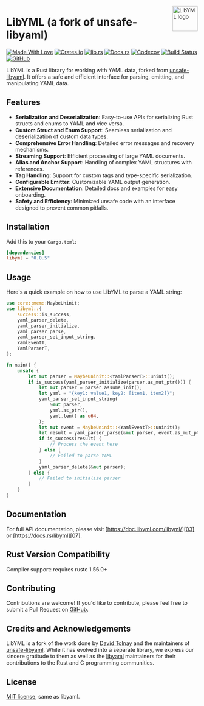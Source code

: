 <!-- markdownlint-disable MD033 MD041 -->

<img src="https://kura.pro/libyml/images/logos/libyml.svg"
alt="LibYML logo" width="66" align="right" />

<!-- markdownlint-enable MD033 MD041 -->

# LibYML (a fork of unsafe-libyaml)

[![Made With Love][made-with-rust]][10]
[![Crates.io][crates-badge]][06]
[![lib.rs][libs-badge]][11]
[![Docs.rs][docs-badge]][07]
[![Codecov][codecov-badge]][08]
[![Build Status][build-badge]][09]
[![GitHub][github-badge]][05]

LibYML is a Rust library for working with YAML data, forked from [unsafe-libyaml][01]. It offers a safe and efficient interface for parsing, emitting, and manipulating YAML data.

## Features

- **Serialization and Deserialization**: Easy-to-use APIs for serializing Rust structs and enums to YAML and vice versa.
- **Custom Struct and Enum Support**: Seamless serialization and deserialization of custom data types.
- **Comprehensive Error Handling**: Detailed error messages and recovery mechanisms.
- **Streaming Support**: Efficient processing of large YAML documents.
- **Alias and Anchor Support**: Handling of complex YAML structures with references.
- **Tag Handling**: Support for custom tags and type-specific serialization.
- **Configurable Emitter**: Customizable YAML output generation.
- **Extensive Documentation**: Detailed docs and examples for easy onboarding.
- **Safety and Efficiency**: Minimized unsafe code with an interface designed to prevent common pitfalls.

## Installation

Add this to your `Cargo.toml`:

```toml
[dependencies]
libyml = "0.0.5"
```

## Usage

Here's a quick example on how to use LibYML to parse a YAML string:

```rust
use core::mem::MaybeUninit;
use libyml::{
    success::is_success,
    yaml_parser_delete,
    yaml_parser_initialize,
    yaml_parser_parse,
    yaml_parser_set_input_string,
    YamlEventT,
    YamlParserT,
};

fn main() {
    unsafe {
        let mut parser = MaybeUninit::<YamlParserT>::uninit();
        if is_success(yaml_parser_initialize(parser.as_mut_ptr())) {
            let mut parser = parser.assume_init();
            let yaml = "{key1: value1, key2: [item1, item2]}";
            yaml_parser_set_input_string(
                &mut parser,
                yaml.as_ptr(),
                yaml.len() as u64,
            );
            let mut event = MaybeUninit::<YamlEventT>::uninit();
            let result = yaml_parser_parse(&mut parser, event.as_mut_ptr());
            if is_success(result) {
                // Process the event here
            } else {
                // Failed to parse YAML
            }
            yaml_parser_delete(&mut parser);
        } else {
            // Failed to initialize parser
        }
    }
}
```

## Documentation

For full API documentation, please visit [https://doc.libyml.com/libyml/][03] or [https://docs.rs/libyml][07].

## Rust Version Compatibility

Compiler support: requires rustc 1.56.0+

## Contributing

Contributions are welcome! If you'd like to contribute, please feel free to submit a Pull Request on [GitHub][05].

## Credits and Acknowledgements

LibYML is a fork of the work done by [David Tolnay][04] and the maintainers of [unsafe-libyaml][01]. While it has evolved into a separate library, we express our sincere gratitude to them as well as the [libyaml][02] maintainers for their contributions to the Rust and C programming communities.

## License

[MIT license](LICENSE-MIT), same as libyaml.

[00]: https://libyml.com
[01]: https://github.com/dtolnay/unsafe-libyaml
[02]: https://github.com/yaml/libyaml/tree/2c891fc7a770e8ba2fec34fc6b545c672beb37e6
[03]: https://doc.libyml.com/libyml/
[04]: https://github.com/dtolnay
[05]: https://github.com/sebastienrousseau/libyml
[06]: https://crates.io/crates/libyml
[07]: https://docs.rs/libyml
[08]: https://codecov.io/gh/sebastienrousseau/libyml
[09]: https://github.com/sebastienrousseau/libyml/actions?query=branch%3Amaster
[10]: https://www.rust-lang.org/
[11]: https://lib.rs/crates/libyml

[build-badge]: https://img.shields.io/github/actions/workflow/status/sebastienrousseau/libyml/release.yml?branch=master&style=for-the-badge&logo=github "Build Status"
[codecov-badge]: https://img.shields.io/codecov/c/github/sebastienrousseau/libyml?style=for-the-badge&logo=codecov&token=yc9s578xIk "Code Coverage"
[crates-badge]: https://img.shields.io/crates/v/libyml.svg?style=for-the-badge&color=fc8d62&logo=rust "View on Crates.io"
[libs-badge]: https://img.shields.io/badge/lib.rs-v0.0.5-orange.svg?style=for-the-badge "View on lib.rs"
[docs-badge]: https://img.shields.io/badge/docs.rs-libyml-66c2a5?style=for-the-badge&labelColor=555555&logo=docs.rs "View Documentation"
[github-badge]: https://img.shields.io/badge/github-sebastienrousseau/libyml-8da0cb?style=for-the-badge&labelColor=555555&logo=github "View on GitHub"
[made-with-rust]: https://img.shields.io/badge/rust-f04041?style=for-the-badge&labelColor=c0282d&logo=rust 'Made With Rust'
